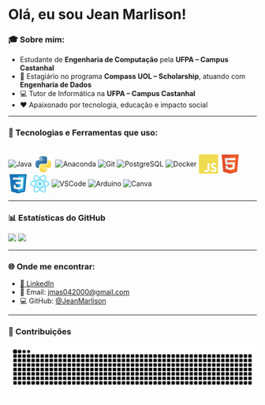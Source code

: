 # Olá, eu sou Jean Marlison!

### 🎓 Sobre mim:
- Estudante de **Engenharia de Computação** pela **UFPA – Campus Castanhal**
- 💼 Estagiário no programa **Compass UOL – Scholarship**, atuando com **Engenharia de Dados**
- 💻 Tutor de Informática na **UFPA – Campus Castanhal**
- ❤️ Apaixonado por tecnologia, educação e impacto social

---

### 🚀 Tecnologias e Ferramentas que uso:

<div style="display: inline_block"><br>
  <img align="center" alt="Java" height="40" src="https://cdn.jsdelivr.net/gh/devicons/devicon@latest/icons/java/java-original.svg" />
  <img align="center" alt="Python" height="40" src="https://raw.githubusercontent.com/devicons/devicon/master/icons/python/python-original.svg">
  <img align="center" alt="Anaconda" height="40" src="https://cdn.jsdelivr.net/gh/devicons/devicon@latest/icons/anaconda/anaconda-original.svg" />      
  <img align="center" alt="Git" height="40" src="https://cdn.jsdelivr.net/gh/devicons/devicon@latest/icons/git/git-original.svg" />
  <img align="center" alt="PostgreSQL" height="40" src="https://cdn.jsdelivr.net/gh/devicons/devicon@latest/icons/postgresql/postgresql-original.svg" />
  <img align="center" alt="Docker" height="40" src="https://cdn.jsdelivr.net/gh/devicons/devicon@latest/icons/docker/docker-original-wordmark.svg" />
  <img align="center" alt="JavaScript" height="40" src="https://raw.githubusercontent.com/devicons/devicon/master/icons/javascript/javascript-plain.svg">
  <img align="center" alt="HTML" height="40" src="https://raw.githubusercontent.com/devicons/devicon/master/icons/html5/html5-original.svg">
  <img align="center" alt="CSS" height="40" src="https://raw.githubusercontent.com/devicons/devicon/master/icons/css3/css3-original.svg">
  <img align="center" alt="React" height="40" src="https://raw.githubusercontent.com/devicons/devicon/master/icons/react/react-original.svg">
  <img align="center" alt="VSCode" height="40" src="https://cdn.jsdelivr.net/gh/devicons/devicon@latest/icons/vscode/vscode-original.svg" />
  <img align="center" alt="Arduino" height="40" src="https://cdn.jsdelivr.net/gh/devicons/devicon@latest/icons/arduino/arduino-original-wordmark.svg" />
  <img align="center" alt="Canva" height="40" src="https://cdn.jsdelivr.net/gh/devicons/devicon@latest/icons/canva/canva-original.svg" />
</div>

---

### 📊 Estatísticas do GitHub

<div>
  <img height="200" src="https://github-readme-stats.vercel.app/api?username=JeanMarlison&show_icons=true&theme=radical" />
  <img height="200" src="https://github-readme-stats.vercel.app/api/top-langs/?username=JeanMarlison&theme=radical&hide_border=true&include_all_commits=true&count_private=true&layout=compact&card_width=320" />
</div>

---

### 🌐 Onde me encontrar:
- [💼 LinkedIn](https://www.linkedin.com/in/jeanmarlison)
- 📧 Email: [jmas042000@gmail.com](mailto:jmas042000@gmail.com)
- 💻 GitHub: [@JeanMarlison](https://github.com/JeanMarlison)

---

### 🐍 Contribuições

<picture align="center">
  <source media="(prefers-color-scheme: dark)" srcset="https://raw.githubusercontent.com/JeanMarlison/JeanMarlison/output/github-contribution-grid-snake-dark.svg">
  <source media="(prefers-color-scheme: light)" srcset="https://raw.githubusercontent.com/JeanMarlison/JeanMarlison/output/github-contribution-grid-snake.svg">
  <img align="center" alt="Snake animation" src="https://raw.githubusercontent.com/JeanMarlison/JeanMarlison/output/github-contribution-grid-snake.svg">
</picture>
